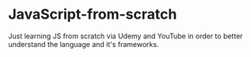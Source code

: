 # JavaScript-from-scratch
Just learning JS from scratch via Udemy and YouTube in order to better understand the language and it's frameworks.

